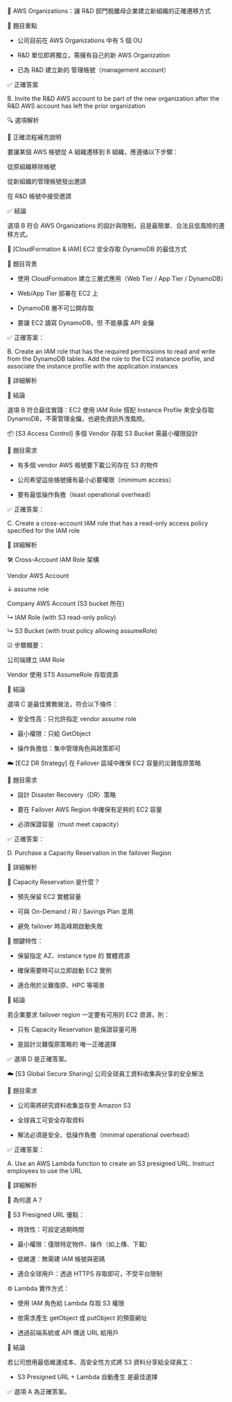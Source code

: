 🏢 AWS Organizations：讓 R&D 部門脫離母企業建立新組織的正確遷移方式

📌 題目重點

- 公司目前在 AWS Organizations 中有 5 個 OU

- R&D 單位即將獨立，需擁有自己的新 AWS Organization

- 已為 R&D 建立新的 管理帳號（management account）

✅ 正確答案

B. Invite the R&D AWS account to be part of the new organization after the R&D AWS account has left the prior organization

🔍 選項解析

🧭 正確流程補充說明

要讓某個 AWS 帳號從 A 組織遷移到 B 組織，應遵循以下步驟：

從原組織移除帳號

從新組織的管理帳號發出邀請

在 R&D 帳號中接受邀請

✅ 結論

選項 B 符合 AWS Organizations 的設計與限制，且是最簡單、合法且低風險的遷移方式。

🧱 [CloudFormation & IAM] EC2 安全存取 DynamoDB 的最佳方式

📌 題目背景

- 使用 CloudFormation 建立三層式應用（Web Tier / App Tier / DynamoDB）

- Web/App Tier 部署在 EC2 上

- DynamoDB 層不可公開存取

- 要讓 EC2 讀寫 DynamoDB，但 不能暴露 API 金鑰

✅ 正確答案：

B. Create an IAM role that has the required permissions to read and write from the DynamoDB tables. Add the role to the EC2 instance profile, and associate the instance profile with the application instances

🧠 詳細解析

🏁 結論

選項 B 符合最佳實踐：EC2 使用 IAM Role 搭配 Instance Profile 來安全存取 DynamoDB，不需管理金鑰，也避免資訊外洩風險。

📦 [S3 Access Control] 多個 Vendor 存取 S3 Bucket 需最小權限設計

📌 題目需求

- 有多個 vendor AWS 帳號要下載公司存在 S3 的物件

- 公司希望這些帳號擁有最小必要權限（minimum access）

- 要有最低操作負擔（least operational overhead）

✅ 正確答案：

C. Create a cross-account IAM role that has a read-only access policy specified for the IAM role

🧠 詳細解析

🛠 Cross-Account IAM Role 架構

Vendor AWS Account

↓ assume role

Company AWS Account (S3 bucket 所在)

↳ IAM Role (with S3 read-only policy)

↳ S3 Bucket (with trust policy allowing assumeRole)

☑ 步驟概要：

公司端建立 IAM Role

Vendor 使用 STS AssumeRole 存取資源

🏁 結論

選項 C 是最佳實務做法，符合以下條件：

- 安全性高：只允許指定 vendor assume role

- 最小權限：只給 GetObject

- 操作負擔低：集中管理角色與政策即可

☁️ [EC2 DR Strategy] 在 Failover 區域中確保 EC2 容量的災難復原策略

📌 題目需求

- 設計 Disaster Recovery（DR）策略

- 要在 Failover AWS Region 中確保有足夠的 EC2 容量

- 必須保證容量（must meet capacity）

✅ 正確答案：

D. Purchase a Capacity Reservation in the failover Region

🧠 詳細解析

🧾 Capacity Reservation 是什麼？

- 預先保留 EC2 實體容量

- 可與 On-Demand / RI / Savings Plan 並用

- 避免 failover 時高峰期啟動失敗

🔐 關鍵特性：

- 保留指定 AZ、instance type 的 實體資源

- 確保需要時可以立即啟動 EC2 實例

- 適合用於災難復原、HPC 等場景

🏁 結論

若企業要求 failover region 一定要有可用的 EC2 資源，則：

- 只有 Capacity Reservation 能保證容量可用

- 是設計災難復原策略的 唯一正確選擇

✅ 選項 D 是正確答案。

☁️ [S3 Global Secure Sharing] 公司全球員工資料收集與分享的安全解法

📌 題目需求

- 公司需將研究資料收集並存至 Amazon S3

- 全球員工可安全存取資料

- 解法必須是安全、低操作負擔（minimal operational overhead）

✅ 正確答案：

A. Use an AWS Lambda function to create an S3 presigned URL. Instruct employees to use the URL

🧠 詳細解析

🧾 為何選 A？

🔐 S3 Presigned URL 優點：

- 時效性：可設定過期時間

- 最小權限：僅限特定物件、操作（如上傳、下載）

- 低維運：無需建 IAM 帳號與密碼

- 適合全球用戶：透過 HTTPS 存取即可，不受平台限制

⚙️ Lambda 實作方式：

- 使用 IAM 角色給 Lambda 存取 S3 權限

- 依需求產生 getObject 或 putObject 的預簽網址

- 透過前端系統或 API 傳送 URL 給用戶

🏁 結論

若公司想用最低維運成本、高安全性方式將 S3 資料分享給全球員工：

- S3 Presigned URL + Lambda 自動產生 是最佳選擇

✅ 選項 A 為正確答案。